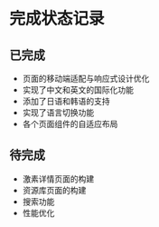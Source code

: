 # 完成状态记录

## 已完成

- 页面的移动端适配与响应式设计优化
- 实现了中文和英文的国际化功能
- 添加了日语和韩语的支持
- 实现了语言切换功能
- 各个页面组件的自适应布局

## 待完成

- 激素详情页面的构建
- 资源库页面的构建
- 搜索功能
- 性能优化